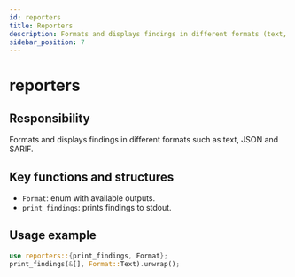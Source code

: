 ```yaml
---
id: reporters
title: Reporters
description: Formats and displays findings in different formats (text, JSON, SARIF)
sidebar_position: 7
---
```


# reporters

## Responsibility
Formats and displays findings in different formats such as text, JSON and SARIF.

## Key functions and structures
- `Format`: enum with available outputs.
- `print_findings`: prints findings to stdout.

## Usage example
```rust
use reporters::{print_findings, Format};
print_findings(&[], Format::Text).unwrap();
```
